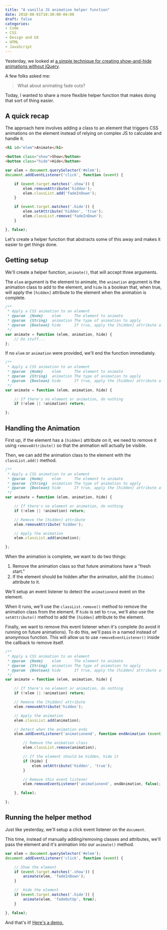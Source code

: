 ```yaml
---
title: "A vanilla JS animation helper function"
date: 2018-08-01T10:30:00-04:00
draft: false
categories:
- Code
- CSS
- Design and UX
- HTML
- JavaScript
---
```


Yesterday, we looked at [a simple technique for creating show-and-hide animations without jQuery](/show-and-hide-animations-with-vanilla-js/).

A few folks asked me:

> What about animating fade outs?

Today, I wanted to share a more flexible helper function that makes doing that sort of thing easier.

## A quick recap

The approach here involves adding a class to an element that triggers CSS animations on the element instead of relying on complex JS to calculate and handle it.

```html
<h1 id="elem">Animate</h1>

<button class="show">Show</button>
<button class="hide">Hide</button>
```

```js
var elem = document.querySelector('#elem');
document.addEventListener('click', function (event) {

	if (event.target.matches('.show')) {
		elem.removeAttribute('hidden');
		elem.classList.add('fadeInDown');
	}

	if (event.target.matches('.hide')) {
		elem.setAttribute('hidden', 'true');
		elem.classList.remove('fadeInDown');
	}

}, false);
```

Let's create a helper function that abstracts some of this away and makes it easier to get things done.

## Getting setup

We'll create a helper function, `animate()`, that will accept three arguments.

The `elem` argument is the element to animate, the `animation` argument is the animation class to add to the element, and `hide` is a boolean that, when true, will apply the `[hidden]` attribute to the element when the animation is complete.

```js
/**
 * Apply a CSS animation to an element
 * @param  {Node}    elem      The element to animate
 * @param  {String}  animation The type of animation to apply
 * @param  {Boolean} hide      If true, apply the [hidden] attribute after the animation is done
 */
var animate = function (elem, animation, hide) {
	// Do stuff...
};
```

If no `elem` or `animation` were provided, we'll end the function immediately.

```js
/**
 * Apply a CSS animation to an element
 * @param  {Node}    elem      The element to animate
 * @param  {String}  animation The type of animation to apply
 * @param  {Boolean} hide      If true, apply the [hidden] attribute after the animation is done
 */
var animate = function (elem, animation, hide) {

	// If there's no element or animation, do nothing
	if (!elem || !animation) return;

};
```

## Handling the Animation

First up, if the element has a `[hidden]` attribute on it, we need to remove it using `removeAttribute()` so that the animation will actually be visible.

Then, we can add the animation class to the element with the `classList.add()` method.

```js
/**
 * Apply a CSS animation to an element
 * @param  {Node}    elem      The element to animate
 * @param  {String}  animation The type of animation to apply
 * @param  {Boolean} hide      If true, apply the [hidden] attribute after the animation is done
 */
var animate = function (elem, animation, hide) {

	// If there's no element or animation, do nothing
	if (!elem || !animation) return;

	// Remove the [hidden] attribute
	elem.removeAttribute('hidden');

	// Apply the animation
	elem.classList.add(animation);

};
```

When the animation is complete, we want to do two things:

1. Remove the animation class so that future animations have a "fresh start."
2. If the element should be hidden after the animation, add the `[hidden]` attribute to it.

We'll setup an event listener to detect the `animationend` event on the element.

When it runs, we'll use the `classList.remove()` method to remove the animation class from the element. If `hide` is set to `true`, we'll also use the `setAttribute()` method to add the `[hidden]` attribute to the element.

Finally, we want to remove this event listener when it's complete (to avoid it running on future animations). To do this, we'll pass in a named instead of anonymous function. This will allow us to use `removeEventListener()` inside the callback to remove itself.

```js
/**
 * Apply a CSS animation to an element
 * @param  {Node}    elem      The element to animate
 * @param  {String}  animation The type of animation to apply
 * @param  {Boolean} hide      If true, apply the [hidden] attribute after the animation is done
 */
var animate = function (elem, animation, hide) {

	// If there's no element or animation, do nothing
	if (!elem || !animation) return;

	// Remove the [hidden] attribute
	elem.removeAttribute('hidden');

	// Apply the animation
	elem.classList.add(animation);

	// Detect when the animation ends
	elem.addEventListener('animationend', function endAnimation (event) {

		// Remove the animation class
		elem.classList.remove(animation);

		// If the element should be hidden, hide it
		if (hide) {
			elem.setAttribute('hidden', 'true');
		}

		// Remove this event listener
		elem.removeEventListener('animationend', endAnimation, false);

	}, false);

};
```

## Running the helper method

Just like yesterday, we'll setup a click event listener on the `document`.

This time, instead of manually adding/removing classes and attributes, we'll pass the element and it's animation into our `animate()` method.

```js
var elem = document.querySelector('#elem');
document.addEventListener('click', function (event) {

	// Show the element
	if (event.target.matches('.show')) {
		animate(elem, 'fadeInDown');
	}

	//  Hide the element
	if (event.target.matches('.hide')) {
		animate(elem, 'fadeOutUp', true);
	}

}, false);
```

And that's it! [Here's a demo.](https://codepen.io/cferdinandi/pen/RBQvZe)

<p data-height="265" data-theme-id="light" data-slug-hash="RBQvZe" data-default-tab="js,result" data-user="cferdinandi" data-pen-title="Vanilla JS Animations Helper Function" class="codepen"></p>
<script async src="https://static.codepen.io/assets/embed/ei.js"></script>